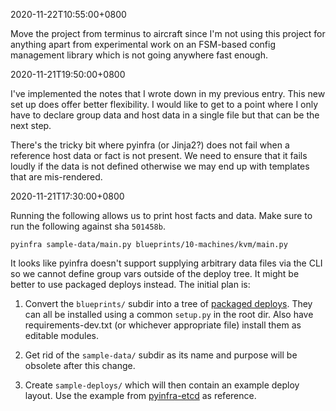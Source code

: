 2020-11-22T10:55:00+0800

Move the project from terminus to aircraft since I'm not using this
project for anything apart from experimental work on an FSM-based config
management library which is not going anywhere fast enough.


2020-11-21T19:50:00+0800

I've implemented the notes that I wrote down in my previous entry. This
new set up does offer better flexibility. I would like to get to a point
where I only have to declare group data and host data in a single file
but that can be the next step.

There's the tricky bit where pyinfra (or Jinja2?) does not fail when a
reference host data or fact is not present. We need to ensure that it
fails loudly if the data is not defined otherwise we may end up with
templates that are mis-rendered.


2020-11-21T17:30:00+0800

Running the following allows us to print host facts and data. Make sure
to run the following against sha `501458b`.
 
```
pyinfra sample-data/main.py blueprints/10-machines/kvm/main.py
```

It looks like pyinfra doesn't support supplying arbitrary data files via
the CLI so we cannot define group vars outside of the deploy tree. It
might be better to use packaged deploys instead. The initial plan is:

1) Convert the `blueprints/` subdir into a tree of
   [packaged deploys](https://docs.pyinfra.com/en/1.x/api/deploys.html).
   They can all be installed using a common `setup.py` in the root dir.
   Also have requirements-dev.txt (or whichever appropriate file) install
   them as editable modules.

2) Get rid of the `sample-data/` subdir as its name and purpose will be
   obsolete after this change.

3) Create `sample-deploys/` which will then contain an example deploy
   layout. Use the example from [pyinfra-etcd](https://github.com/Fizzadar/pyinfra-etcd/tree/develop/example)
   as reference.


